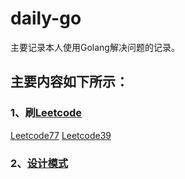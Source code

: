 # daily-go
主要记录本人使用Golang解决问题的记录。

## 主要内容如下所示：

### 1、刷[Leetcode](https://github.com/dqixuan/daily-go/tree/main/algorithm) 
   [Leetcode77](https://github.com/dqixuan/daily-go/tree/main/algorithm/leetcode77)
   [Leetcode39](https://github.com/dqixuan/daily-go/blob/main/algorithm/leetcode39/leetcode39.go)

### 2、[设计模式](https://github.com/dqixuan/daily-go/tree/main/design_patten)
